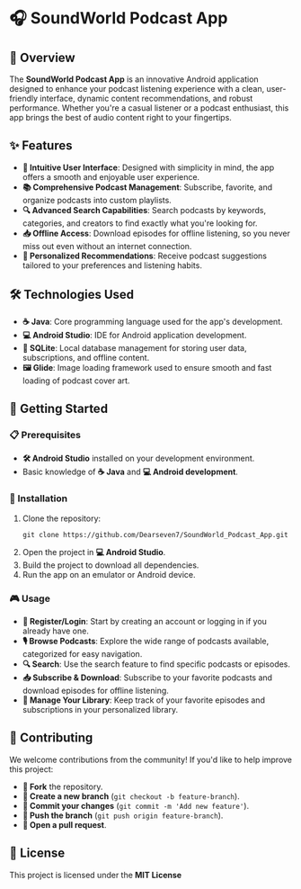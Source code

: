 # 🎧 SoundWorld Podcast App

## 🌟 Overview
The **SoundWorld Podcast App** is an innovative Android application designed to enhance your podcast listening experience with a clean, user-friendly interface, dynamic content recommendations, and robust performance. Whether you're a casual listener or a podcast enthusiast, this app brings the best of audio content right to your fingertips.

## ✨ Features
- **🎨 Intuitive User Interface**: Designed with simplicity in mind, the app offers a smooth and enjoyable user experience.
- **📚 Comprehensive Podcast Management**: Subscribe, favorite, and organize podcasts into custom playlists.
- **🔍 Advanced Search Capabilities**: Search podcasts by keywords, categories, and creators to find exactly what you're looking for.
- **📥 Offline Access**: Download episodes for offline listening, so you never miss out even without an internet connection.
- **🤖 Personalized Recommendations**: Receive podcast suggestions tailored to your preferences and listening habits.

## 🛠️ Technologies Used
- **☕ Java**: Core programming language used for the app's development.
- **💻 Android Studio**: IDE for Android application development.
- **📂 SQLite**: Local database management for storing user data, subscriptions, and offline content.
- **🖼️ Glide**: Image loading framework used to ensure smooth and fast loading of podcast cover art.

## 🚀 Getting Started
### 📋 Prerequisites
- **🛠️ Android Studio** installed on your development environment.
- Basic knowledge of **☕ Java** and **💻 Android development**.

### 🔧 Installation
1. Clone the repository:
   ```
   git clone https://github.com/Dearseven7/SoundWorld_Podcast_App.git
   ```
2. Open the project in **💻 Android Studio**.
3. Build the project to download all dependencies.
4. Run the app on an emulator or Android device.

### 🎮 Usage
- **🔐 Register/Login**: Start by creating an account or logging in if you already have one.
- **🎙️ Browse Podcasts**: Explore the wide range of podcasts available, categorized for easy navigation.
- **🔍 Search**: Use the search feature to find specific podcasts or episodes.
- **📥 Subscribe & Download**: Subscribe to your favorite podcasts and download episodes for offline listening.
- **📂 Manage Your Library**: Keep track of your favorite episodes and subscriptions in your personalized library.

## 🤝 Contributing
We welcome contributions from the community! If you'd like to help improve this project:
- **🍴 Fork** the repository.
- **🌿 Create a new branch** (`git checkout -b feature-branch`).
- **💬 Commit your changes** (`git commit -m 'Add new feature'`).
- **🚀 Push the branch** (`git push origin feature-branch`).
- **🔁 Open a pull request**.

## 📜 License
This project is licensed under the **MIT License**

